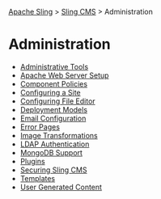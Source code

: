 <!-- Licensed to the Apache Software Foundation (ASF) under one or more contributor
	license agreements. See the NOTICE file distributed with this work for additional
	information regarding copyright ownership. The ASF licenses this file to
	you under the Apache License, Version 2.0 (the "License"); you may not use
	this file except in compliance with the License. You may obtain a copy of
	the License at http://www.apache.org/licenses/LICENSE-2.0 Unless required
	by applicable law or agreed to in writing, software distributed under the
	License is distributed on an "AS IS" BASIS, WITHOUT WARRANTIES OR CONDITIONS
	OF ANY KIND, either express or implied. See the License for the specific
	language governing permissions and limitations under the License. -->
[Apache Sling](https://sling.apache.org) > [Sling CMS](https://github.com/apache/sling-org-apache-sling-app-cms) > Administration

# Administration

 - [Administrative Tools](admin-tools.md)
 - [Apache Web Server Setup](cms-apache-web.md)
 - [Component Policies](component-policy.md)
 - [Configuring a Site](configure-site.md)
 - [Configuring File Editor](configure-file-editor.md)
 - [Deployment Models](deployment-models.md)
 - [Email Configuration](email-configuration.md)
 - [Error Pages](error-pages.md)
 - [Image Transformations](image-transformations.md)
 - [LDAP Authentication](ldap.md)
 - [MongoDB Support](mongodb.md)
 - [Plugins](plugins.md)
 - [Securing Sling CMS](securing.md)
 - [Templates](templates.md)
 - [User Generated Content](user-generated-content.md)
